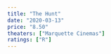 ```yaml
---
title: "The Hunt"
date: "2020-03-13"
price: "8.50"
theaters: ["Marquette Cinemas"]
ratings: ["R"]
---
```

